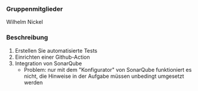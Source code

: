 ### Gruppenmitglieder
Wilhelm Nickel

### Beschreibung
1. Erstellen Sie automatisierte Tests
2. Einrichten einer Github-Action
3. Integration von SonarQube
   - Problem: nur mit dem "Konfigurator" von SonarQube funktioniert es nicht, die Hinweise in der Aufgabe müssen unbedingt umgesetzt werden 

